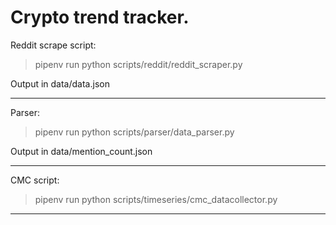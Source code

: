 # Crypto trend tracker.

Reddit scrape script:

> pipenv run python scripts/reddit/reddit_scraper.py

Output in data/data.json

---

Parser:

> pipenv run python scripts/parser/data_parser.py

Output in data/mention_count.json

---

CMC script:

> pipenv run python scripts/timeseries/cmc_datacollector.py

---